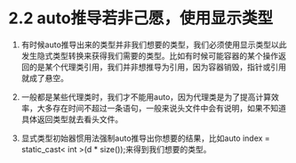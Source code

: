 # 2.2 auto推导若非己愿，使用显示类型
1. 有时候auto推导出来的类型并非我们想要的类型，我们必须使用显示类型以此发生隐式类型转换来获得我们需要的类型。比如有时候可能容器的某个操作返回的是某个代理类引用，我们并非想推导为引用，因为容器销毁，指针或引用就成了悬空。
2. 一般都是某些代理类时，我们才不能用auto，因为代理类是为了提高计算效率，大多存在时间不超过一条语句，一般来说头文件中会有说明，如果不知道具体返回类型就去看头文件。

3. 显式类型初始器惯用法强制auto推导出你想要的结果，比如auto index = static_cast< int >(d * size());来得到我们想要的类型。

